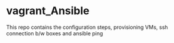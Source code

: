 # vagrant_Ansible
This repo contains the configuration steps, provisioning VMs, ssh connection b/w boxes and ansible ping
